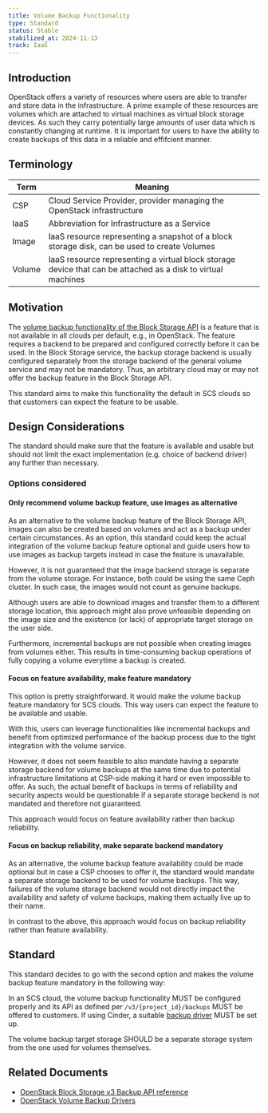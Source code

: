 ```yaml
---
title: Volume Backup Functionality
type: Standard
status: Stable
stabilized_at: 2024-11-13
track: IaaS
---
```


## Introduction

OpenStack offers a variety of resources where users are able to transfer and store data in the infrastructure.
A prime example of these resources are volumes which are attached to virtual machines as virtual block storage devices.
As such they carry potentially large amounts of user data which is constantly changing at runtime.
It is important for users to have the ability to create backups of this data in a reliable and effifcient manner.

## Terminology

| Term | Meaning |
|---|---|
| CSP | Cloud Service Provider, provider managing the OpenStack infrastructure |
| IaaS | Abbreviation for Infrastructure as a Service |
| Image | IaaS resource representing a snapshot of a block storage disk, can be used to create Volumes |
| Volume | IaaS resource representing a virtual block storage device that can be attached as a disk to virtual machines |

## Motivation

The [volume backup functionality of the Block Storage API](https://docs.openstack.org/cinder/latest/admin/volume-backups.html) is a feature that is not available in all clouds per default, e.g., in OpenStack.
The feature requires a backend to be prepared and configured correctly before it can be used.
In the Block Storage service, the backup storage backend is usually configured separately from the storage backend of the general volume service and may not be mandatory.
Thus, an arbitrary cloud may or may not offer the backup feature in the Block Storage API.

This standard aims to make this functionality the default in SCS clouds so that customers can expect the feature to be usable.

## Design Considerations

The standard should make sure that the feature is available and usable but should not limit the exact implementation (e.g. choice of backend driver) any further than necessary.

### Options considered

#### Only recommend volume backup feature, use images as alternative

As an alternative to the volume backup feature of the Block Storage API, images can also be created based on volumes and act as a backup under certain circumstances.
As an option, this standard could keep the actual integration of the volume backup feature optional and guide users how to use images as backup targets instead in case the feature is unavailable.

However, it is not guaranteed that the image backend storage is separate from the volume storage.
For instance, both could be using the same Ceph cluster.
In such case, the images would not count as genuine backups.

Although users are able to download images and transfer them to a different storage location, this approach might also prove unfeasible depending on the image size and the existence (or lack) of appropriate target storage on the user side.

Furthermore, incremental backups are not possible when creating images from volumes either.
This results in time-consuming backup operations of fully copying a volume everytime a backup is created.

#### Focus on feature availability, make feature mandatory

This option is pretty straightforward.
It would make the volume backup feature mandatory for SCS clouds.
This way users can expect the feature to be available and usable.

With this, users can leverage functionalities like incremental backups and benefit from optimized performance of the backup process due to the tight integration with the volume service.

However, it does not seem feasible to also mandate having a separate storage backend for volume backups at the same time due to potential infrastructure limitations at CSP-side making it hard or even impossible to offer.
As such, the actual benefit of backups in terms of reliability and security aspects would be questionable if a separate storage backend is not mandated and therefore not guaranteed.

This approach would focus on feature availability rather than backup reliability.

#### Focus on backup reliability, make separate backend mandatory

As an alternative, the volume backup feature availability could be made optional but in case a CSP chooses to offer it, the standard would mandate a separate storage backend to be used for volume backups.
This way, failures of the volume storage backend would not directly impact the availability and safety of volume backups, making them actually live up to their name.

In contrast to the above, this approach would focus on backup reliability rather than feature availability.

## Standard

This standard decides to go with the second option and makes the volume backup feature mandatory in the following way:

In an SCS cloud, the volume backup functionality MUST be configured properly and its API as defined per `/v3/{project_id}/backups` MUST be offered to customers.
If using Cinder, a suitable [backup driver](https://docs.openstack.org/cinder/latest/configuration/block-storage/backup-drivers.html) MUST be set up.

The volume backup target storage SHOULD be a separate storage system from the one used for volumes themselves.

## Related Documents

- [OpenStack Block Storage v3 Backup API reference](https://docs.openstack.org/api-ref/block-storage/v3/index.html#backups-backups)
- [OpenStack Volume Backup Drivers](https://docs.openstack.org/cinder/latest/configuration/block-storage/backup-drivers.html)

